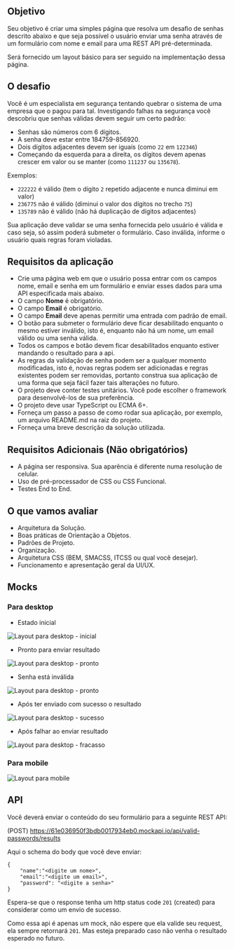 ## Objetivo
Seu objetivo é criar uma simples página que resolva um desafio de senhas descrito abaixo e que seja possível o usuário enviar uma senha através de um formulário com nome e email para uma REST API pré-determinada.

Será fornecido um layout básico para ser seguido na implementação dessa página.

## O desafio
Você é um especialista em segurança tentando quebrar o sistema de uma empresa que o pagou para tal. Investigando falhas na segurança você descobriu que senhas válidas devem seguir um certo padrão:

- Senhas são números com 6 dígitos.
- A senha deve estar entre 184759-856920.
- Dois dígitos adjacentes devem ser iguais (como `22` em `122346`)
- Começando da esquerda para a direita, os dígitos devem apenas crescer em valor ou se manter (como `111237` ou `135678`).

Exemplos:
- `222222` é válido (tem o dígito `2` repetido adjacente e nunca diminui em valor)
- `236775` não é válido (diminui o valor dos dígitos no trecho `75`)
- `135789` não é válido (não há duplicação de dígitos adjacentes)

Sua aplicação deve validar se uma senha fornecida pelo usuário é válida e caso seja, só assim poderá submeter o formulário. Caso inválida, informe o usuário quais regras foram violadas.

## Requisitos da aplicação
- Crie uma página web em que o usuário possa entrar com os campos nome, email e senha em um formulário e enviar esses dados para uma API especificada mais abaixo.
- O campo **Nome** é obrigatório.
- O campo **Email** é obrigatório.
- O campo **Email** deve apenas permitir uma entrada com padrão de email.
- O botão para submeter o formulário deve ficar desabilitado enquanto o mesmo estiver inválido, isto é, enquanto não há um nome, um email válido ou uma senha válida.
- Todos os campos e botão devem ficar desabilitados enquanto estiver mandando o resultado para a api.
- As regras da validação de senha podem ser a qualquer momento modificadas, isto é, novas regras podem ser adicionadas e regras existentes podem ser removidas, portanto construa sua aplicação de uma forma que seja fácil fazer tais alterações no futuro.
- O projeto deve conter testes unitários. Você pode escolher o framework para desenvolvê-los de sua preferência.
- O projeto deve usar TypeScript ou ECMA 6+.
- Forneça um passo a passo de como rodar sua aplicação, por exemplo, um arquivo README.md na raiz do projeto.
- Forneça uma breve descrição da solução utilizada.

## Requisitos Adicionais (Não obrigatórios)
- A página ser responsiva. Sua aparência é diferente numa resolução de celular.
- Uso de pré-processador de CSS ou CSS Funcional.
- Testes End to End.

## O que vamos avaliar
- Arquitetura da Solução.
- Boas práticas de Orientação a Objetos.
- Padrões de Projeto.
- Organização.
- Arquitetura CSS (BEM, SMACSS, ITCSS ou qual você desejar).
- Funcionamento e apresentação geral da UI/UX.

## Mocks

### Para desktop
- Estado inicial

![Layout para desktop - inicial](./images/desktop-estado-inicial.png)

- Pronto para enviar resultado

![Layout para desktop - pronto](./images/desktop-pronto-para-enviar.png)

- Senha está inválida

![Layout para desktop - pronto](./images/senha-invalida.png)

- Após ter enviado com sucesso o resultado

![Layout para desktop - sucesso](./images/desktop-sucesso.png)

- Após falhar ao enviar resultado

![Layout para desktop - fracasso](./images/desktop-fracasso.png)

### Para mobile

![Layout para mobile](./images/mobile.png)

## API
Você deverá enviar o conteúdo do seu formulário para a seguinte REST API:

(POST) https://61e036950f3bdb0017934eb0.mockapi.io/api/valid-passwords/results

Aqui o schema do body que você deve enviar:

```
{
    "name":"<digite um nome>",
    "email":"<digite um email>",
    "password": "<digite a senha>"
}
```

Espera-se que o response tenha um http status code `201` (created) para considerar como um envio de sucesso.

Como essa api é apenas um mock, não espere que ela valide seu request, ela sempre retornará `201`. Mas esteja preparado caso não venha o resultado esperado no futuro.